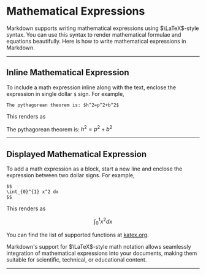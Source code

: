 # **Mathematical Expressions**

Markdown supports writing mathematical expressions using $\LaTeX$-style syntax. You can use this syntax to render mathematical formulae and equations beautifully. Here is how to write mathematical expressions in Markdown.

---

## **Inline Mathematical Expression**

To include a math expression inline along with the text, enclose the expression in single dollar `$` sign. For example,

<div markdown = "1" class="example">

```
The pythagorean theorem is: $h^2=p^2+b^2$
```

This renders as

<div markdown="1" class="output">

The pythagorean theorem is: $h^2=p^2+b^2$

</div>

</div>

---

## **Displayed Mathematical Expression**

To add a math expression as a block, start a new line and enclose the expression between two dollar signs. For example,

<div markdown = "1" class="example">

```
$$
\int_{0}^{1} x^2 dx
$$
```

This renders as

$$
\int_{0}^{1} x^2 dx
$$

</div>

You can find the list of supported functions at <a href="https://katex.org/docs/supported.html" target="_blank">katex.org</a>.

Markdown's support for $\LaTeX$-style math notation allows seamlessly integration of mathematical expressions into your documents, making them suitable for scientific, technical, or educational content.

---

<link rel="stylesheet" href="https://cdn.jsdelivr.net/npm/katex@0.16.9/dist/katex.min.css">
<script src="https://cdn.jsdelivr.net/npm/katex@0.16.9/dist/katex.min.js"></script>
<script src="https://cdn.jsdelivr.net/npm/katex@0.16.9/dist/contrib/auto-render.min.js" onload="renderMathInElement(document.body);"></script>

<script type='text/javascript'>

(function()
{
  if( window.localStorage )
  {
    if( !localStorage.getItem('firstLoad') )
    {
      localStorage['firstLoad'] = true;
      window.location.reload();
    }  
    else
      localStorage.removeItem('firstLoad');
  }
})();

</script>